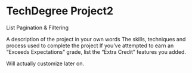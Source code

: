 # TechDegree Project2
 List Pagination & Filtering


A description of the project in your own words
The skills, techniques and process used to complete the project
If you’ve attempted to earn an “Exceeds Expectations” grade, list the “Extra Credit” features you added.

Will actually customize later on.
